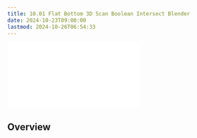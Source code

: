 ```yaml
---
title: 10.01 Flat Bottom 3D Scan Boolean Intersect Blender
date: 2024-10-23T09:00:00
lastmod: 2024-10-26T06:54:33
---
```


![Link to included file content](../../../../3d-modeling/blender/flat-bottom-3d-scan-boolean-intersect-blender.md)

## Overview
